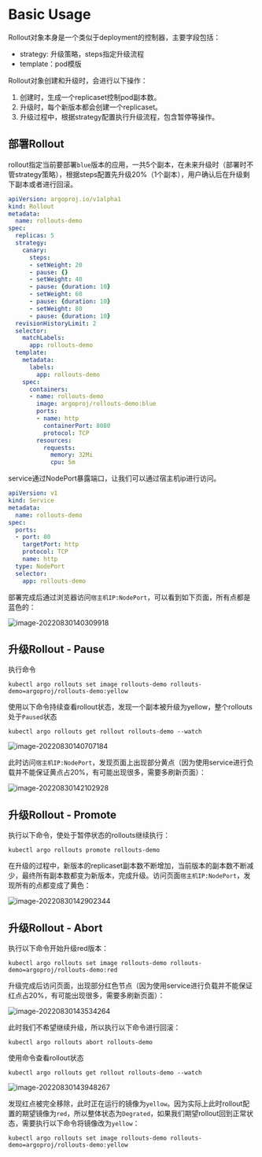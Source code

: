 # Basic Usage

Rollout对象本身是一个类似于deployment的控制器，主要字段包括：

- strategy: 升级策略，steps指定升级流程
- template：pod模版

Rollout对象创建和升级时，会进行以下操作：

1. 创建时，生成一个replicaset控制pod副本数。
2. 升级时，每个新版本都会创建一个replicaset。
3. 升级过程中，根据strategy配置执行升级流程，包含暂停等操作。

## 部署Rollout

rollout指定当前要部署`blue`版本的应用，一共5个副本，在未来升级时（部署时不管strategy策略），根据steps配置先升级20%（1个副本），用户确认后在升级剩下副本或者进行回滚。

```yaml
apiVersion: argoproj.io/v1alpha1
kind: Rollout
metadata:
  name: rollouts-demo
spec:
  replicas: 5
  strategy:
    canary:
      steps:
      - setWeight: 20
      - pause: {}
      - setWeight: 40
      - pause: {duration: 10}
      - setWeight: 60
      - pause: {duration: 10}
      - setWeight: 80
      - pause: {duration: 10}
  revisionHistoryLimit: 2
  selector:
    matchLabels:
      app: rollouts-demo
  template:
    metadata:
      labels:
        app: rollouts-demo
    spec:
      containers:
      - name: rollouts-demo
        image: argoproj/rollouts-demo:blue
        ports:
        - name: http
          containerPort: 8080
          protocol: TCP
        resources:
          requests:
            memory: 32Mi
            cpu: 5m
```

service通过NodePort暴露端口，让我们可以通过宿主机ip进行访问。

```yaml
apiVersion: v1
kind: Service
metadata:
  name: rollouts-demo
spec:
  ports:
  - port: 80
    targetPort: http
    protocol: TCP
    name: http
  type: NodePort
  selector:
    app: rollouts-demo
```

部署完成后通过浏览器访问`宿主机IP:NodePort`，可以看到如下页面，所有点都是蓝色的：

![image-20220830140309918](media/BasicUsage/image-20220830140309918.png)

## 升级Rollout - Pause

执行命令

```shell
kubectl argo rollouts set image rollouts-demo rollouts-demo=argoproj/rollouts-demo:yellow
```

使用以下命令持续查看rollout状态，发现一个副本被升级为yellow，整个rollouts处于`Paused`状态

```shell
kubectl argo rollouts get rollout rollouts-demo --watch
```

![image-20220830140707184](media/BasicUsage/image-20220830140707184.png)

此时访问`宿主机IP:NodePort`，发现页面上出现部分黄点（因为使用service进行负载并不能保证黄点占20%，有可能出现很多，需要多刷新页面）：

![image-20220830142102928](media/BasicUsage/image-20220830142102928.png)

## 升级Rollout - Promote

执行以下命令，使处于暂停状态的rollouts继续执行：

```shell
kubectl argo rollouts promote rollouts-demo
```

在升级的过程中，新版本的replicaset副本数不断增加，当前版本的副本数不断减少，最终所有副本数都变为新版本，完成升级。访问页面`宿主机IP:NodePort`，发现所有的点都变成了黄色：

![image-20220830142902344](media/BasicUsage/image-20220830142902344.png)

## 升级Rollout - Abort

执行以下命令开始升级red版本：

```shell
kubectl argo rollouts set image rollouts-demo rollouts-demo=argoproj/rollouts-demo:red
```

升级完成后访问页面，出现部分红色节点（因为使用service进行负载并不能保证红点占20%，有可能出现很多，需要多刷新页面）：

![image-20220830143534264](media/BasicUsage/image-20220830143534264.png)

此时我们不希望继续升级，所以执行以下命令进行回滚：

```shell
kubectl argo rollouts abort rollouts-demo
```

使用命令查看rollout状态

```shell
kubectl argo rollouts get rollout rollouts-demo --watch
```

![image-20220830143948267](media/BasicUsage/image-20220830143948267.png)

发现红点被完全移除，此时正在运行的镜像为`yellow`。因为实际上此时rollout配置的期望镜像为`red`，所以整体状态为`Degrated`，如果我们期望rollout回到正常状态，需要执行以下命令将镜像改为`yellow`：

```shell
kubectl argo rollouts set image rollouts-demo rollouts-demo=argoproj/rollouts-demo:yellow
```
